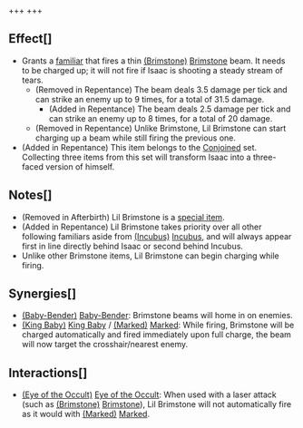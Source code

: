 +++
+++

Effect[]
--------


* Grants a [familiar](/wiki/Familiar "Familiar") that fires a thin [(Brimstone)](/wiki/Brimstone "Brimstone") [Brimstone](/wiki/Brimstone "Brimstone") beam. It needs to be charged up; it will not fire if Isaac is shooting a steady stream of tears.
	+ (Removed in Repentance) The beam deals 3.5 damage per tick and can strike an enemy up to 9 times, for a total of 31.5 damage.
		- (Added in Repentance) The beam deals 2.5 damage per tick and can strike an enemy up to 8 times, for a total of 20 damage.
	+ (Removed in Repentance) Unlike Brimstone, Lil Brimstone can start charging up a beam while still firing the previous one.
* (Added in Repentance) This item belongs to the [Conjoined](/wiki/Conjoined "Conjoined") set. Collecting three items from this set will transform Isaac into a three-faced version of himself.


Notes[]
-------


* (Removed in Afterbirth) Lil Brimstone is a [special item](/wiki/Special_Item "Special Item").
* (Added in Repentance) Lil Brimstone takes priority over all other following familiars aside from [(Incubus)](/wiki/Incubus "Incubus") [Incubus](/wiki/Incubus "Incubus"), and will always appear first in line directly behind Isaac or second behind Incubus.
* Unlike other Brimstone items, Lil Brimstone can begin charging while firing.


Synergies[]
-----------


* [(Baby-Bender)](/wiki/Baby-Bender "Baby-Bender") [Baby-Bender](/wiki/Baby-Bender "Baby-Bender"): Brimstone beams will home in on enemies.
* [(King Baby)](/wiki/King_Baby "King Baby") [King Baby](/wiki/King_Baby "King Baby") / [(Marked)](/wiki/Marked "Marked") [Marked](/wiki/Marked "Marked"): While firing, Brimstone will be charged automatically and fired immediately upon full charge, the beam will now target the crosshair/nearest enemy.


Interactions[]
--------------


* [(Eye of the Occult)](/wiki/Eye_of_the_Occult "Eye of the Occult") [Eye of the Occult](/wiki/Eye_of_the_Occult "Eye of the Occult"): When used with a laser attack (such as [(Brimstone)](/wiki/Brimstone "Brimstone") [Brimstone](/wiki/Brimstone "Brimstone")), Lil Brimstone will not automatically fire as it would with [(Marked)](/wiki/Marked "Marked") [Marked](/wiki/Marked "Marked").


